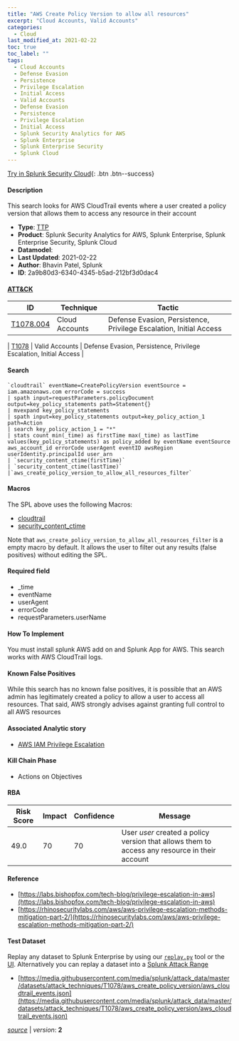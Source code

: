 ```yaml
---
title: "AWS Create Policy Version to allow all resources"
excerpt: "Cloud Accounts, Valid Accounts"
categories:
  - Cloud
last_modified_at: 2021-02-22
toc: true
toc_label: ""
tags:
  - Cloud Accounts
  - Defense Evasion
  - Persistence
  - Privilege Escalation
  - Initial Access
  - Valid Accounts
  - Defense Evasion
  - Persistence
  - Privilege Escalation
  - Initial Access
  - Splunk Security Analytics for AWS
  - Splunk Enterprise
  - Splunk Enterprise Security
  - Splunk Cloud
---
```




[Try in Splunk Security Cloud](https://www.splunk.com/en_us/cyber-security.html){: .btn .btn--success}

#### Description

This search looks for AWS CloudTrail events where a user created a policy version that allows them to access any resource in their account

- **Type**: [TTP](https://github.com/splunk/security_content/wiki/Detection-Analytic-Types)
- **Product**: Splunk Security Analytics for AWS, Splunk Enterprise, Splunk Enterprise Security, Splunk Cloud
- **Datamodel**: 
- **Last Updated**: 2021-02-22
- **Author**: Bhavin Patel, Splunk
- **ID**: 2a9b80d3-6340-4345-b5ad-212bf3d0dac4


#### [ATT&CK](https://attack.mitre.org/)

| ID             | Technique        |  Tactic             |
| -------------- | ---------------- |-------------------- |
| [T1078.004](https://attack.mitre.org/techniques/T1078/004/) | Cloud Accounts | Defense Evasion, Persistence, Privilege Escalation, Initial Access |

| [T1078](https://attack.mitre.org/techniques/T1078/) | Valid Accounts | Defense Evasion, Persistence, Privilege Escalation, Initial Access |

#### Search

```
`cloudtrail` eventName=CreatePolicyVersion eventSource = iam.amazonaws.com errorCode = success 
| spath input=requestParameters.policyDocument output=key_policy_statements path=Statement{} 
| mvexpand key_policy_statements 
| spath input=key_policy_statements output=key_policy_action_1 path=Action 
| search key_policy_action_1 = "*" 
| stats count min(_time) as firstTime max(_time) as lastTime values(key_policy_statements) as policy_added by eventName eventSource aws_account_id errorCode userAgent eventID awsRegion userIdentity.principalId user_arn 
| `security_content_ctime(firstTime)` 
| `security_content_ctime(lastTime)`
|`aws_create_policy_version_to_allow_all_resources_filter`
```

#### Macros
The SPL above uses the following Macros:
* [cloudtrail](https://github.com/splunk/security_content/blob/develop/macros/cloudtrail.yml)
* [security_content_ctime](https://github.com/splunk/security_content/blob/develop/macros/security_content_ctime.yml)

Note that `aws_create_policy_version_to_allow_all_resources_filter` is a empty macro by default. It allows the user to filter out any results (false positives) without editing the SPL.

#### Required field
* _time
* eventName
* userAgent
* errorCode
* requestParameters.userName


#### How To Implement
You must install splunk AWS add on and Splunk App for AWS. This search works with AWS CloudTrail logs.

#### Known False Positives
While this search has no known false positives, it is possible that an AWS admin has legitimately created a policy to allow a user to access all resources. That said, AWS strongly advises against granting full control to all AWS resources

#### Associated Analytic story
* [AWS IAM Privilege Escalation](/stories/aws_iam_privilege_escalation)


#### Kill Chain Phase
* Actions on Objectives



#### RBA

| Risk Score  | Impact      | Confidence   | Message      |
| ----------- | ----------- |--------------|--------------|
| 49.0 | 70 | 70 | User $user$ created a policy version that allows them to access any resource in their account |




#### Reference

* [https://labs.bishopfox.com/tech-blog/privilege-escalation-in-aws](https://labs.bishopfox.com/tech-blog/privilege-escalation-in-aws)
* [https://rhinosecuritylabs.com/aws/aws-privilege-escalation-methods-mitigation-part-2/](https://rhinosecuritylabs.com/aws/aws-privilege-escalation-methods-mitigation-part-2/)



#### Test Dataset
Replay any dataset to Splunk Enterprise by using our [`replay.py`](https://github.com/splunk/attack_data#using-replaypy) tool or the [UI](https://github.com/splunk/attack_data#using-ui).
Alternatively you can replay a dataset into a [Splunk Attack Range](https://github.com/splunk/attack_range#replay-dumps-into-attack-range-splunk-server)

* [https://media.githubusercontent.com/media/splunk/attack_data/master/datasets/attack_techniques/T1078/aws_create_policy_version/aws_cloudtrail_events.json](https://media.githubusercontent.com/media/splunk/attack_data/master/datasets/attack_techniques/T1078/aws_create_policy_version/aws_cloudtrail_events.json)



[*source*](https://github.com/splunk/security_content/tree/develop/detections/cloud/aws_create_policy_version_to_allow_all_resources.yml) \| *version*: **2**